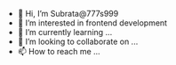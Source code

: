 - 👋 Hi, I’m Subrata@777s999
- 👀 I’m interested in frontend development
- 🌱 I’m currently learning ...
- 💞️ I’m looking to collaborate on ...
- 📫 How to reach me ...

<!---
777s999/777s999 is a ✨ special ✨ repository because its `README.md` (this file) appears on your GitHub profile.
You can click the Preview link to take a look at your changes.
--->
